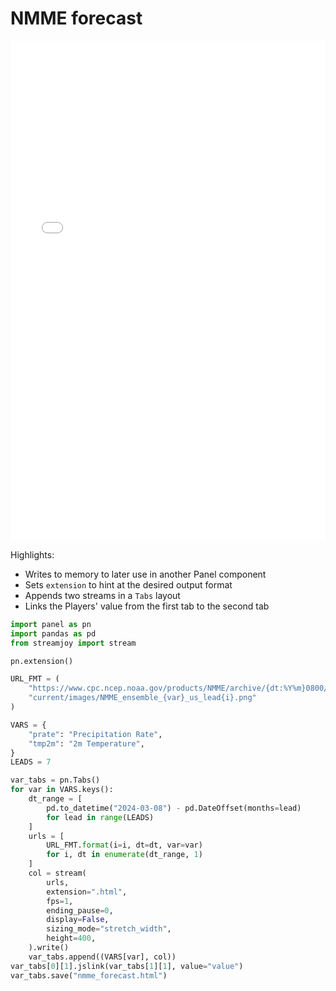 # NMME forecast

<iframe
    width="100%" height="800px"
    src="../assets/nmme_forecast.html"
    frameborder="0"
    marginheight="0"
    marginwidth="0">
</iframe>

Highlights:

- Writes to memory to later use in another Panel component
- Sets `extension` to hint at the desired output format
- Appends two streams in a `Tabs` layout
- Links the Players' value from the first tab to the second tab

```python hl_lines="30 36 37 38"
import panel as pn
import pandas as pd
from streamjoy import stream

pn.extension()

URL_FMT = (
    "https://www.cpc.ncep.noaa.gov/products/NMME/archive/{dt:%Y%m}0800/"
    "current/images/NMME_ensemble_{var}_us_lead{i}.png"
)

VARS = {
    "prate": "Precipitation Rate",
    "tmp2m": "2m Temperature",
}
LEADS = 7

var_tabs = pn.Tabs()
for var in VARS.keys():
    dt_range = [
        pd.to_datetime("2024-03-08") - pd.DateOffset(months=lead)
        for lead in range(LEADS)
    ]
    urls = [
        URL_FMT.format(i=i, dt=dt, var=var)
        for i, dt in enumerate(dt_range, 1)
    ]
    col = stream(
        urls,
        extension=".html",
        fps=1,
        ending_pause=0,
        display=False,
        sizing_mode="stretch_width",
        height=400,
    ).write()
    var_tabs.append((VARS[var], col))
var_tabs[0][1].jslink(var_tabs[1][1], value="value")
var_tabs.save("nmme_forecast.html")
```